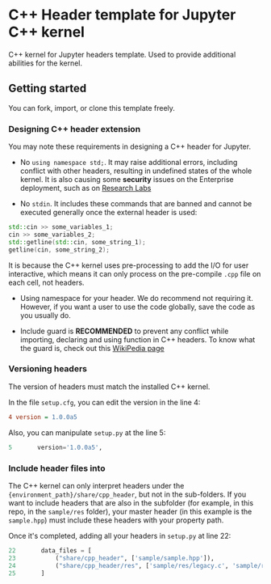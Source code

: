 # C++ Header template for Jupyter C++ kernel

C++ kernel for Jupyter headers template. Used to provide additional abilities for the kernel.

## Getting started

You can fork, import, or clone this template freely.

### Designing C++ header extension

You may note these requirements in designing a C++ header for Jupyter.

* No `using namespace std;`. It may raise additional errors, including conflict with other headers, resulting in undefined states of the whole kernel. It is also causing some **security** issues on the Enterprise deployment, such as on [Research Labs](https://github.com/TheFlightSims/research-labs)

* No `stdin`. It includes these commands that are banned and cannot be executed generally once the external header is used:

```cpp
std::cin >> some_variables_1;
cin >> some_variables_2;
std::getline(std::cin, some_string_1);
getline(cin, some_string_2);
```

It is because the C++ kernel uses pre-processing to add the I/O for user interactive, which means it can only process on the pre-compile `.cpp` file on each cell, not headers.

* Using namespace for your header. We do recommend not requiring it. However, if you want a user to use the code globally, save the code as you usually do.

* Include guard is **RECOMMENDED** to prevent any conflict while importing, declaring and using function in C++ headers. To know what the guard is, check out this [WikiPedia page](https://en.wikipedia.org/wiki/Include_guard)

### Versioning headers

The version of headers must match the installed C++ kernel.

In the file `setup.cfg`, you can edit the version in the line 4:

```cfg
4 version = 1.0.0a5
```

Also, you can manipulate `setup.py` at the line 5:

```python
5       version='1.0.0a5',
```

### Include header files into

The C++ kernel can only interpret headers under the `{environment_path}/share/cpp_header`, but not in the sub-folders. If you want to include headers that are also in the subfolder (for example, in this repo, in the `sample/res` folder), your master header (in this example is the `sample.hpp`) must include these headers with your property path.

Once it's completed, adding all your headers in `setup.py` at line 22:

```python
22       data_files = [
23           ("share/cpp_header", ['sample/sample.hpp']),
24           ("share/cpp_header/res", ['sample/res/legacy.c', 'sample/res/linker.hpp'])
25       ]
```
